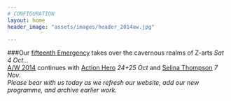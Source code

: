 ```yaml
---
# CONFIGURATION
layout: home
header_image: "assets/images/header_2014aw.jpg"

---
```

###Our [fifteenth Emergency](/current/2014-emergency) takes over the cavernous realms of Z-arts *Sat 4 Oct*…<br>[A/W 2014](/current/2014-autumnwinter) continues with [Action Hero](/current/2014-autumnwinter/actionhero) *24+25 Oct* and [Selina Thompson](/current/2014-autumnwinter/thompson) *7 Nov*.        
*Please bear with us today as we refresh our website, add our new programme, and archive earlier work.*
